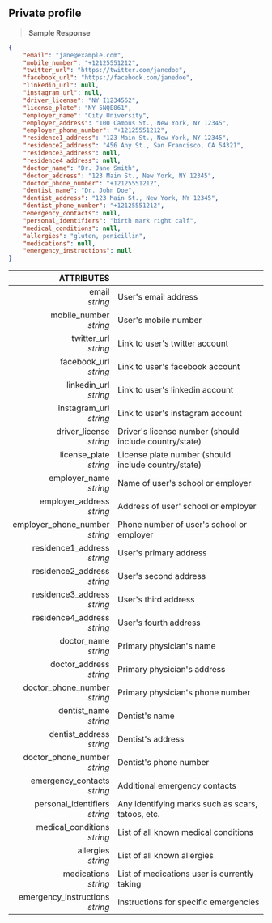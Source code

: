 ## Private profile

> **Sample Response**

```json
{
    "email": "jane@example.com",
    "mobile_number": "+12125551212",
    "twitter_url": "https://twitter.com/janedoe",
    "facebook_url": "https://facebook.com/janedoe",
    "linkedin_url": null,
    "instagram_url": null,
    "driver_license": "NY I1234562",
    "license_plate": "NY 5NQE861",
    "employer_name": "City University",
    "employer_address": "100 Campus St., New York, NY 12345",
    "employer_phone_number": "+12125551212",
    "residence1_address": "123 Main St., New York, NY 12345",
    "residence2_address": "456 Any St., San Francisco, CA 54321",
    "residence3_address": null,
    "residence4_address": null,
    "doctor_name": "Dr. Jane Smith",
    "doctor_address": "123 Main St., New York, NY 12345",
    "doctor_phone_number": "+12125551212",
    "dentist_name": "Dr. John Doe",
    "dentist_address": "123 Main St., New York, NY 12345",
    "dentist_phone_number": "+12125551212",
    "emergency_contacts": null,
    "personal_identifiers": "birth mark right calf",
    "medical_conditions": null,
    "allergies": "gluten, penicillin",
    "medications": null,
    "emergency_instructions": null
}
```

ATTRIBUTES||
---------:        | -----------
email <br>*string*   | User's email address
mobile_number <br>*string*  | User's mobile number
twitter_url <br>*string*  | Link to user's twitter account
facebook_url <br>*string*  | Link to user's facebook account
linkedin_url <br>*string*  | Link to user's linkedin account
instagram_url <br>*string*  | Link to user's instagram account
driver_license <br>*string*  | Driver's license number (should include country/state)
license_plate <br>*string*  | License plate number (should include country/state)
employer_name <br>*string*  | Name of user's school or employer
employer_address <br>*string*  | Address of user' school or employer
employer_phone_number <br>*string*  | Phone number of user's school or employer
residence1_address <br>*string*  | User's primary address
residence2_address <br>*string*  | User's second address
residence3_address <br>*string*  | User's third address
residence4_address <br>*string*  | User's fourth address
doctor_name <br>*string*  | Primary physician's name
doctor_address <br>*string*  | Primary physician's address
doctor_phone_number <br>*string*  | Primary physician's phone number
dentist_name <br>*string*  | Dentist's name
dentist_address <br>*string*  | Dentist's address
doctor_phone_number <br>*string*  | Dentist's phone number
emergency_contacts <br>*string*  | Additional emergency contacts
personal_identifiers <br>*string*  | Any identifying marks such as scars, tatoos, etc.
medical_conditions <br>*string*  | List of all known medical conditions
allergies <br>*string*  | List of all known allergies
medications <br>*string*  | List of medications user is currently taking
emergency_instructions <br>*string*  | Instructions for specific emergencies
